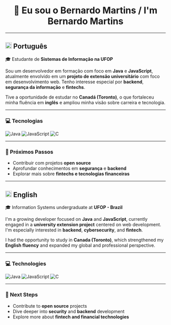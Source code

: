 <h1 align="center">👋 Eu sou o Bernardo Martins / I'm Bernardo Martins</h1>

---

## <img src="https://flagcdn.com/w40/br.png" width="20" alt="Brazil flag" /> **Português**

🎓 Estudante de **Sistemas de Informação na UFOP**

Sou um desenvolvedor em formação com foco em **Java** e **JavaScript**, atualmente envolvido em um **projeto de extensão universitário** com foco em desenvolvimento web. Tenho interesse especial por **backend**, **segurança da informação** e **fintechs**.

Tive a oportunidade de estudar no **Canadá (Toronto)**, o que fortaleceu minha fluência em **inglês** e ampliou minha visão sobre carreira e tecnologia.

---

### 💻 Tecnologias
![Java](https://img.shields.io/badge/Java-ED8B00?style=flat&logo=java&logoColor=white)
![JavaScript](https://img.shields.io/badge/JavaScript-F7DF1E?style=flat&logo=javascript&logoColor=black)
![C](https://img.shields.io/badge/C-A8B9CC?style=flat&logo=c&logoColor=black)

---

### 🚀 Próximos Passos
- Contribuir com projetos **open source**
- Aprofundar conhecimentos em **segurança** e **backend**
- Explorar mais sobre **fintechs e tecnologias financeiras**

---

## <img src="https://flagcdn.com/w40/us.png" width="20" alt="USA flag" /> **English**

🎓 Information Systems undergraduate at **UFOP - Brazil**

I'm a growing developer focused on **Java** and **JavaScript**, currently engaged in a **university extension project** centered on web development. I'm especially interested in **backend**, **cybersecurity**, and **fintech**.

I had the opportunity to study in **Canada (Toronto)**, which strengthened my **English fluency** and expanded my global and professional perspective.

---

### 💻 Technologies
![Java](https://img.shields.io/badge/Java-ED8B00?style=flat&logo=java&logoColor=white)
![JavaScript](https://img.shields.io/badge/JavaScript-F7DF1E?style=flat&logo=javascript&logoColor=black)
![C](https://img.shields.io/badge/C-A8B9CC?style=flat&logo=c&logoColor=black)

---

### 🚀 Next Steps
- Contribute to **open source** projects
- Dive deeper into **security** and **backend** development
- Explore more about **fintech and financial technologies**
